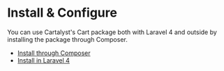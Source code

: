 # Install & Configure

You can use Cartalyst's Cart package both with Laravel 4 and outside by installing the package through Composer.

- [Install through Composer]({url}/installation/composer)
- [Install in Laravel 4]({url}/installation/laravel-4)
